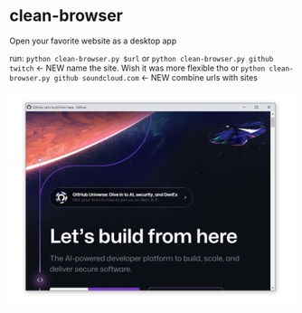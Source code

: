 # clean-browser
Open your favorite website as a desktop app

run:
`python clean-browser.py $url`
or
`python clean-browser.py github twitch` <- NEW name the site. Wish it was more flexible tho
or
`python clean-browser.py github soundcloud.com` <- NEW combine urls with sites

![alt text](https://github.com/MauBorre/clean-browser/blob/main/example.png?raw=true)

